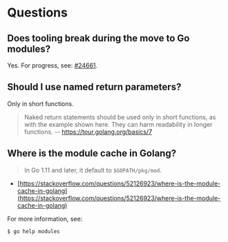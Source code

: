 # Questions

## Does tooling break during the move to Go modules?

Yes. For progress, see: [#24661](https://github.com/golang/go/issues/24661).

## Should I use named return parameters?

Only in short functions.

> Naked return statements should be used only in short functions, as with the
> example shown here. They can harm readability in longer functions. -- https://tour.golang.org/basics/7

## Where is the module cache in Golang?

> In Go 1.11 and later, it default to `$GOPATH/pkg/mod`.

* [https://stackoverflow.com/questions/52126923/where-is-the-module-cache-in-golang](https://stackoverflow.com/questions/52126923/where-is-the-module-cache-in-golang)

For more information, see:

```
$ go help modules
```
